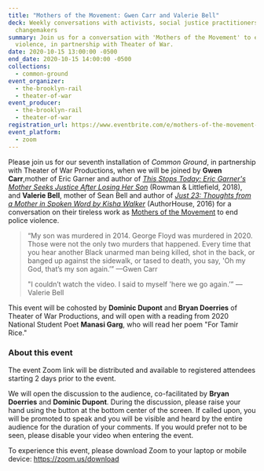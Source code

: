 ```yaml
---
title: "Mothers of the Movement: Gwen Carr and Valerie Bell"
deck: Weekly conversations with activists, social justice practitioners, and
  changemakers
summary: Join us for a conversation with 'Mothers of the Movement' to end police
  violence, in partnership with Theater of War.
date: 2020-10-15 13:00:00 -0500
end_date: 2020-10-15 14:00:00 -0500
collections:
  - common-ground
event_organizer:
  - the-brooklyn-rail
  - theater-of-war
event_producer:
  - the-brooklyn-rail
  - theater-of-war
registration_url: https://www.eventbrite.com/e/mothers-of-the-movement-gwen-carr-and-valerie-bell-tickets-120546151785
event_platform:
  - zoom
---
```

Please join us for our seventh installation of *Common Ground*, in partnership with Theater of War Productions, when we will be joined by **Gwen Carr**,mother of Eric Garner and author of *[This Stops Today: Eric Garner's Mother Seeks Justice After Losing Her Son](https://www.thisstopstoday.com/book.html)* (Rowman & Littlefield, 2018), and **Valerie Bell**, mother of Sean Bell and author of *[Just 23: Thoughts from a Mother in Spoken Word by Kisha Walker](https://www.authorhouse.com/BookStore/BookDetails/726529-Just-23)* (AuthorHouse, 2016) for a conversation on their tireless work as [Mothers of the Movement](https://www.elle.com/culture/career-politics/news/a38111/who-are-mothers-of-the-movement-dnc/) to end police violence. 

> “My son was murdered in 2014. George Floyd was murdered in 2020. Those were not the only two murders that happened. Every time that you hear another Black unarmed man being killed, shot in the back, or banged up against the sidewalk, or tased to death, you say, 'Oh my God, that’s my son again.’” —Gwen Carr
>
> "I couldn’t watch the video. I said to myself 'here we go again.’” — Valerie Bell

This event will be cohosted by **Dominic Dupont** and **Bryan Doerries** of Theater of War Productions, and will open with a reading from 2020 National Student Poet **Manasi Garg**, who will read her poem "For Tamir Rice." 



### **About this event**

The event Zoom link will be distributed and available to registered attendees starting 2 days prior to the event.

We will open the discussion to the audience, co-facilitated by **Bryan Doerries** and **Dominic Dupont**. During the discussion, please raise your hand using the button at the bottom center of the screen. If called upon, you will be promoted to speak and you will be visible and heard by the entire audience for the duration of your comments. If you would prefer not to be seen, please disable your video when entering the event.

To experience this event, please download Zoom to your laptop or mobile device: <https://zoom.us/download>
